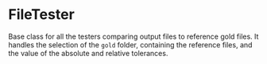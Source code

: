 # FileTester

Base class for all the testers comparing output files to reference gold files.
It handles the selection of the `gold` folder, containing the reference files,
and the value of the absolute and relative tolerances.
